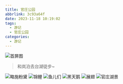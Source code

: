 ```yaml
---
title: 官庄公园
abbrlink: 3c93a64f
date: 2023-11-18 10:19:02
tags:
  - 游记
  - 官庄公园
categories:
  - 游记
---
```


![首屏图](https://s11.ax1x.com/2023/12/17/pi5nxC4.jpg)

<!-- more -->

> 和岚泊去台湖徒步~

![略施粉黛](https://s11.ax1x.com/2023/12/17/pi5nz8J.jpg)
![锦鲤](https://s11.ax1x.com/2023/12/17/pi5lDX9.jpg)
![鱼儿们](https://s11.ax1x.com/2023/12/17/pi5lwpF.jpg)
![黑天鹅](https://s11.ax1x.com/2023/12/17/pi5lsmR.jpg)
![展翅](https://s11.ax1x.com/2023/12/17/pi5lB6J.jpg)
![官庄湖景](https://s11.ax1x.com/2023/12/17/pi5l0l4.jpg)
